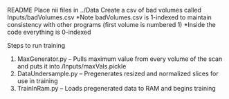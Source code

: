 README
Place nii files in ../Data
Create a csv of bad volumes called Inputs/badVolumes.csv
*Note badVolumes.csv is 1-indexed to maintain consistency with other programs (first volume is numbered 1) 
*Inside the code everything is 0-indexed

Steps to run training
1.	MaxGenerator.py – Pulls maximum value from every volume of the scan and puts it into /Inputs/maxVals.pickle
2.	DataUndersample.py – Pregenerates resized and normalized slices for use in training
3.	TrainInRam.py – Loads pregenerated data to RAM and begins training